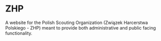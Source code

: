 # ZHP
A website for the Polish Scouting Organization (Związek Harcerstwa Polskiego - ZHP) meant to provide both administrative and public facing functionality.

